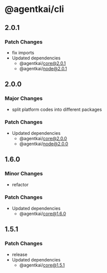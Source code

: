 # @agentkai/cli

## 2.0.1

### Patch Changes

- fix imports
- Updated dependencies
    - @agentkai/core@2.0.1
    - @agentkai/node@2.0.1

## 2.0.0

### Major Changes

- split platform codes into different packages

### Patch Changes

- Updated dependencies
    - @agentkai/core@2.0.0
    - @agentkai/node@2.0.0

## 1.6.0

### Minor Changes

- refactor

### Patch Changes

- Updated dependencies
    - @agentkai/core@1.6.0

## 1.5.1

### Patch Changes

- release
- Updated dependencies
    - @agentkai/core@1.5.1
